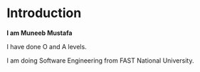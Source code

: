 # Introduction
**I am Muneeb Mustafa**

I have done O and A levels.

I am doing Software Engineering from FAST National University.
